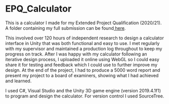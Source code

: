 # EPQ_Calculator
This is a calculator I made for my Extended Project Qualification (2020/21). A folder containing my full submission can be found[ here](https://drive.google.com/drive/folders/17eVtX6k3sckr00V5xlsmQyD4ZomX0GNU?usp=drive_link).

This involved over 120 hours of independent research to design a calculator interface in Unity that was both functional and easy to use. I met regularly with my supervisor and maintained a production log throughout to keep my progress on track. After I was happy with my calculator following an iterative design process, I uploaded it online using WebGL so I could easy share it for testing and feedback which I could use to further improve my design. At the end of the project, I had to produce a 5000 word report and present my project to a board of examiners, showing what I had achieved and learned.

I used C#, Visual Studio and the Unity 3D game engine (version 2019.4.1f1) to program and design the calculator. For version control I used SourceTree.
